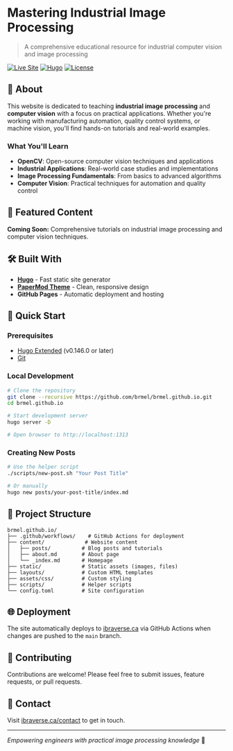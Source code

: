# Mastering Industrial Image Processing

> A comprehensive educational resource for industrial computer vision and image processing

[![Live Site](https://img.shields.io/badge/Live%20Site-ibraverse.ca-blue)](https://ibraverse.ca)
[![Hugo](https://img.shields.io/badge/Built%20with-Hugo-ff4088)](https://gohugo.io/)
[![License](https://img.shields.io/badge/License-MIT-green.svg)](LICENSE)

## 🎯 About

This website is dedicated to teaching **industrial image processing** and **computer vision** with a focus on practical applications. Whether you're working with manufacturing automation, quality control systems, or machine vision, you'll find hands-on tutorials and real-world examples.

### What You'll Learn

- **OpenCV**: Open-source computer vision techniques and applications
- **Industrial Applications**: Real-world case studies and implementations
- **Image Processing Fundamentals**: From basics to advanced algorithms
- **Computer Vision**: Practical techniques for automation and quality control

## 🚀 Featured Content

**Coming Soon:** Comprehensive tutorials on industrial image processing and computer vision techniques.

## 🛠️ Built With

- **[Hugo](https://gohugo.io/)** - Fast static site generator
- **[PaperMod Theme](https://github.com/adityatelange/hugo-PaperMod)** - Clean, responsive design
- **GitHub Pages** - Automatic deployment and hosting

## 🚀 Quick Start

### Prerequisites
- [Hugo Extended](https://gohugo.io/installation/) (v0.146.0 or later)
- [Git](https://git-scm.com/)

### Local Development

```bash
# Clone the repository
git clone --recursive https://github.com/brmel/brmel.github.io.git
cd brmel.github.io

# Start development server
hugo server -D

# Open browser to http://localhost:1313
```

### Creating New Posts

```bash
# Use the helper script
./scripts/new-post.sh "Your Post Title"

# Or manually
hugo new posts/your-post-title/index.md
```

## 📁 Project Structure

```
brmel.github.io/
├── .github/workflows/    # GitHub Actions for deployment
├── content/             # Website content
│   ├── posts/          # Blog posts and tutorials
│   ├── about.md        # About page
│   └── _index.md       # Homepage
├── static/             # Static assets (images, files)
├── layouts/            # Custom HTML templates
├── assets/css/         # Custom styling
├── scripts/            # Helper scripts
└── config.toml         # Site configuration
```

## 🌐 Deployment

The site automatically deploys to [ibraverse.ca](https://ibraverse.ca) via GitHub Actions when changes are pushed to the `main` branch.

## 🤝 Contributing

Contributions are welcome! Please feel free to submit issues, feature requests, or pull requests.

## 📧 Contact

Visit [ibraverse.ca/contact](https://ibraverse.ca/contact) to get in touch.

---

*Empowering engineers with practical image processing knowledge* 🔬
